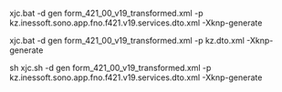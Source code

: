 xjc.bat -d gen form_421_00_v19_transformed.xml -p kz.inessoft.sono.app.fno.f421.v19.services.dto.xml -Xknp-generate

xjc.bat -d gen form_421_00_v19_transformed.xml -p kz.dto.xml -Xknp-generate

sh xjc.sh -d gen form_421_00_v19_transformed.xml -p kz.inessoft.sono.app.fno.f421.v19.services.dto.xml -Xknp-generate